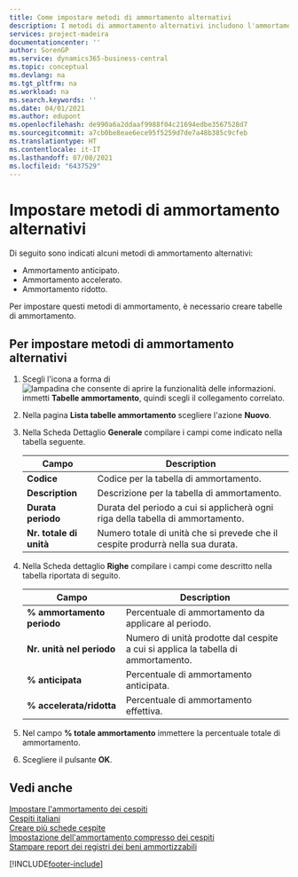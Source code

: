 ```yaml
---
title: Come impostare metodi di ammortamento alternativi
description: I metodi di ammortamento alternativi includono l'ammortamento anticipato, accelerato e ridotto.
services: project-madeira
documentationcenter: ''
author: SorenGP
ms.service: dynamics365-business-central
ms.topic: conceptual
ms.devlang: na
ms.tgt_pltfrm: na
ms.workload: na
ms.search.keywords: ''
ms.date: 04/01/2021
ms.author: edupont
ms.openlocfilehash: de990a6a2ddaaf9988f04c21694edbe3567528d7
ms.sourcegitcommit: a7cb0be8eae6ece95f5259d7de7a48b385c9cfeb
ms.translationtype: HT
ms.contentlocale: it-IT
ms.lasthandoff: 07/08/2021
ms.locfileid: "6437529"
---
```

# <a name="set-up-alternate-depreciation-methods"></a>Impostare metodi di ammortamento alternativi
Di seguito sono indicati alcuni metodi di ammortamento alternativi:  

- Ammortamento anticipato.  
- Ammortamento accelerato.  
- Ammortamento ridotto.  

Per impostare questi metodi di ammortamento, è necessario creare tabelle di ammortamento.  

## <a name="to-set-up-alternate-depreciation-methods"></a>Per impostare metodi di ammortamento alternativi  

1.  Scegli l'icona a forma di ![lampadina che consente di aprire la funzionalità delle informazioni.](../../media/ui-search/search_small.png "Informazioni sull'operazione che si desidera eseguire") immetti **Tabelle ammortamento**, quindi scegli il collegamento correlato.  
2.  Nella pagina **Lista tabelle ammortamento** scegliere l'azione **Nuovo**.  
3.  Nella Scheda Dettaglio **Generale** compilare i campi come indicato nella tabella seguente.  

    |Campo|Description|  
    |---------------------------------|---------------------------------------|  
    |**Codice**|Codice per la tabella di ammortamento.|  
    |**Description**|Descrizione per la tabella di ammortamento.|  
    |**Durata periodo**|Durata del periodo a cui si applicherà ogni riga della tabella di ammortamento.|  
    |**Nr. totale di unità**|Numero totale di unità che si prevede che il cespite produrrà nella sua durata.|  

4.  Nella Scheda dettaglio **Righe** compilare i campi come descritto nella tabella riportata di seguito.  

    |Campo|Description|  
    |---------------------------------|---------------------------------------|  
    |**% ammortamento periodo**|Percentuale di ammortamento da applicare al periodo.|  
    |**Nr. unità nel periodo**|Numero di unità prodotte dal cespite a cui si applica la tabella di ammortamento.|  
    |**% anticipata**|Percentuale di ammortamento anticipata.|  
    |**% accelerata/ridotta**|Percentuale di ammortamento effettiva.|  

5.  Nel campo **% totale ammortamento** immettere la percentuale totale di ammortamento.  
6.  Scegliere il pulsante **OK**.  

## <a name="see-also"></a>Vedi anche  
 [Impostare l'ammortamento dei cespiti](../../fa-how-setup-depreciation.md)   
 [Cespiti italiani](italian-fixed-assets.md)   
 [Creare più schede cespite](how-to-create-multiple-fixed-asset-cards.md)   
 [Impostazione dell'ammortamento compresso dei cespiti](how-to-set-up-compressed-depreciation-of-fixed-assets.md)   
 [Stampare report dei registri dei beni ammortizzabili](how-to-print-depreciation-book-reports.md)


[!INCLUDE[footer-include](../../includes/footer-banner.md)]